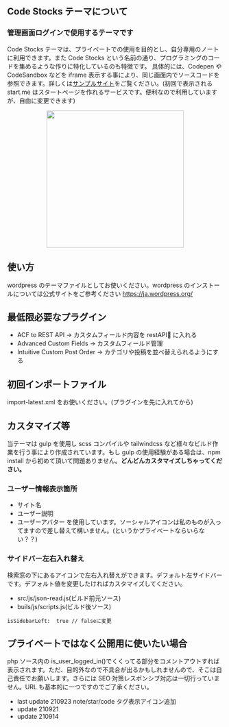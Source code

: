 ## Code Stocks テーマについて

### 管理画面ログインで使用するテーマです

Code Stocks テーマは、プライベートでの使用を目的とし、自分専用のノートに利用できます。また Code Stocks という名前の通り、プログラミングのコードを集めるような作りに特化しているのも特徴です。
具体的には、Codepen や CodeSandbox などを iframe 表示する事により、同じ画面内でソースコードを参照できます。詳しくは<a href="https://sample-cs.kote2.co/" target="_blank">サンプルサイト</a>をご覧ください。(初回で表示される start.me はスタートページを作れるサービスです。便利なので利用していますが、自由に変更できます)

<p align="center"><img align="center" style="width:320px" src="https://files.kote2.co/tmp/cs/ss.png"/></p>

## 使い方

wordpress のテーマファイルとしてお使いください。wordpress のインストールについては公式サイトをご参考ください
https://ja.wordpress.org/

## 最低限必要なプラグイン

- ACF to REST API → カスタムフィールド内容を restAPI に入れる
- Advanced Custom Fields → カスタムフィールド管理
- Intuitive Custom Post Order → カテゴリや投稿を並べ替えられるようにする

## 初回インポートファイル

import-latest.xml をお使いください。(プラグインを先に入れてから)

## カスタマイズ等

当テーマは gulp を使用し scss コンパイルや tailwindcss など様々なビルド作業を行う事により作成されています。もし gulp の使用経験がある場合は、npm install から初めて頂いて問題ありません。**どんどんカスタマイズしちゃってください。**

### ユーザー情報表示箇所

- サイト名
- ユーザー説明
- ユーザーアバター
  を使用しています。ソーシャルアイコンは私のものが入ってますので差し替えて構いません。(というかプライベートならいらない？？)

### サイドバー左右入れ替え

検索窓の下にあるアイコンで左右入れ替えができます。デフォルト左サイドバーです。デフォルト値を変更したければカスタマイズしてください。

- src/js/json-read.js(ビルド前元ソース)
- buils/js/scripts.js(ビルド後ソース)

```
isSidebarLeft:  true // falseに変更
```

## プライベートではなく公開用に使いたい場合

php ソース内の is_user_logged_in()でくくってる部分をコメントアウトすれば表示されます。ただ、目的外なので不具合が出るかもしれませんので、そこは自己責任でお願いします。さらには SEO 対策レスポンシブ対応は一切行っていません。URL も基本的に一つですのでご了承ください。

- last update 210923 note/star/code タグ表示アイコン追加
- update 210921
- update 210914
